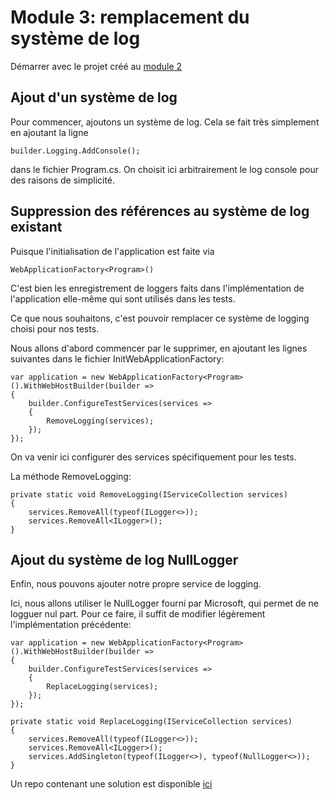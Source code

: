 # Module 3: remplacement du système de log

Démarrer avec le projet créé au [module 2](https://github.com/jtourvieille/DotNetIntegrationTests/tree/main/modules/Module%202%20lancement%20des%20appels%20http/src/MyApi)

## Ajout d'un système de log

Pour commencer, ajoutons un système de log. Cela se fait très simplement en ajoutant la ligne

```
builder.Logging.AddConsole();
```

dans le fichier Program.cs. On choisit ici arbitrairement le log console pour des raisons de simplicité.

## Suppression des références au système de log existant

Puisque l'initialisation de l'application est faite via 

```
WebApplicationFactory<Program>()
```

C'est bien les enregistrement de loggers faits dans l'implémentation de l'application elle-même qui sont utilisés dans les tests.

Ce que nous souhaitons, c'est pouvoir remplacer ce système de logging choisi pour nos tests.

Nous allons d'abord commencer par le supprimer, en ajoutant les lignes suivantes dans le fichier InitWebApplicationFactory:

```
var application = new WebApplicationFactory<Program>().WithWebHostBuilder(builder =>
{
    builder.ConfigureTestServices(services =>
    {
        RemoveLogging(services);
    });
});
```

On va venir ici configurer des services spécifiquement pour les tests.

La méthode RemoveLogging:

```
private static void RemoveLogging(IServiceCollection services)
{
    services.RemoveAll(typeof(ILogger<>));
    services.RemoveAll<ILogger>();
}
```

## Ajout du système de log NullLogger

Enfin, nous pouvons ajouter notre propre service de logging.

Ici, nous allons utiliser le NullLogger fourni par Microsoft, qui permet de ne logguer nul part. Pour ce faire, il suffit de modifier légèrement l'implémentation précédente:

```
var application = new WebApplicationFactory<Program>().WithWebHostBuilder(builder =>
{
    builder.ConfigureTestServices(services =>
    {
        ReplaceLogging(services);
    });
});
```
```
private static void ReplaceLogging(IServiceCollection services)
{
    services.RemoveAll(typeof(ILogger<>));
    services.RemoveAll<ILogger>();
    services.AddSingleton(typeof(ILogger<>), typeof(NullLogger<>));
}
```

Un repo contenant une solution est disponible [ici](https://github.com/jtourvieille/DotNetIntegrationTests/tree/main/modules/Module%203%20remplacement%20du%20système%20de%20log/src/MyApi)
